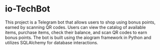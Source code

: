 # io-TechBot
This project is a Telegram bot that allows users to shop using bonus points, earned by scanning QR codes. Users can view the catalog of available items, purchase items, check their balance, and scan QR codes to earn bonus points. The bot is built using the aiogram framework in Python and utilizes SQLAlchemy for database interactions.
